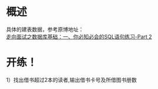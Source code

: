 # 概述
具体的建表数据，参考原博地址：<br>
[走向面试之数据库基础：一、你必知必会的SQL语句练习-Part 2][1]

# 开练！
1）找出借书超过2本的读者,输出借书卡号及所借图书册数
















  [1]: http://www.cnblogs.com/edisonchou/p/3886801.html